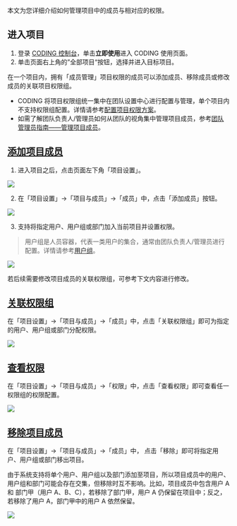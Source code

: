 本文为您详细介绍如何管理项目中的成员与相对应的权限。

## 进入项目

1. 登录 [CODING 控制台](https://console.cloud.tencent.com/coding)，单击**立即使用**进入 CODING 使用页面。
2. 单击页面右上角的”全部项目“按钮，选择并进入目标项目。

在一个项目内，拥有「成员管理」项目权限的成员可以添加成员、移除成员或修改成员的关联项目权限组。

-   CODING 将项目权限组统一集中在团队设置中心进行配置与管理，单个项目内不支持权限组配置。详情请参考[配置项目权限方案](/docs/admin/permission/project.html)。
-   如需了解团队负责人/管理员如何从团队的视角集中管理项目成员，参考[团队管理员指南——管理项目成员](/docs/admin/member/members-project.html)。

## [添加项目成员](#add)

1.  进入项目之后，点击页面左下角「项目设置」。

![](https://help-assets.codehub.cn/enterprise/20220908174624.png)

2.  在「项目设置」->「项目与成员」->「成员」中，点击「添加成员」按钮。

![](https://help-assets.codehub.cn/enterprise/20220121151742.png)

3.  支持将指定用户、用户组或部门加入当前项目并设置权限。

>用户组是人员容器，代表一类用户的集合，通常由团队负责人/管理员进行配置。详情请参考[用户组](/docs/admin/permission/user-group.html)。

![](https://help-assets.codehub.cn/enterprise/20220630142144.png)

若后续需要修改项目成员的关联权限组，可参考下文内容进行修改。


## [关联权限组](#allocate)

在「项目设置」->「项目与成员」->「成员」中，点击「关联权限组」即可为指定的用户、用户组或部门分配权限。


![](https://help-assets.codehub.cn/enterprise/20220121152243.png)
## [查看权限](#view)

在「项目设置」->「项目与成员」->「权限」中，点击「查看权限」即可查看任一权限组的权限配置。

![](https://help-assets.codehub.cn/enterprise/20220121152351.png)

## [移除项目成员](#remove)

在「项目设置」->「项目与成员」->「成员」中， 点击「移除」即可将指定用户、用户组或部门移出项目。

由于系统支持将单个用户、用户组以及部门添加至项目，所以项目成员中的用户、用户组和部门可能会存在交集，但移除时互不影响。比如，项目成员中包含用户 A 和 部门甲（用户 A、B、C），若移除了部门甲，用户 A 仍保留在项目中；反之，若移除了用户 A，部门甲中的用户 A 依然保留。

![](https://help-assets.codehub.cn/enterprise/20220121152515.png)
